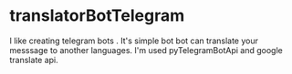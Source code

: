 # translatorBotTelegram
I like creating telegram bots . It's simple bot bot can translate your messsage to another languages. I'm used pyTelegramBotApi and google translate api.
